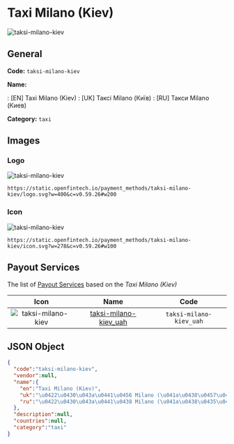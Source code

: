 
# Taxi Milano (Kiev) 
![taksi-milano-kiev](https://static.openfintech.io/payment_methods/taksi-milano-kiev/logo.svg?w=400&c=v0.59.26#w200)  

## General 
**Code:** `taksi-milano-kiev` 
 
**Name:** 
 
:	[EN] Taxi Milano (Kiev) 
:	[UK] Таксі Milano (Київ) 
:	[RU] Такси Milano (Киев) 
 
**Category:** `taxi` 
 

## Images 

### Logo 
![taksi-milano-kiev](https://static.openfintech.io/payment_methods/taksi-milano-kiev/logo.svg?w=400&c=v0.59.26#w200)  

```
https://static.openfintech.io/payment_methods/taksi-milano-kiev/logo.svg?w=400&c=v0.59.26#w200
```  

### Icon 
![taksi-milano-kiev](https://static.openfintech.io/payment_methods/taksi-milano-kiev/icon.svg?w=278&c=v0.59.26#w100)  

```
https://static.openfintech.io/payment_methods/taksi-milano-kiev/icon.svg?w=278&c=v0.59.26#w100
```  

## Payout Services 
 
The list of [Payout Services](/payout-services/) based on the _Taxi Milano (Kiev)_ 

|Icon|Name|Code| 
|:---:|:---:|:---:| 
|![taksi-milano-kiev](https://static.openfintech.io/payout_methods/taksi-milano-kiev/icon.png?w=278&c=v0.59.26#w40) |[taksi-milano-kiev_uah](/payout-services/taksi-milano-kiev_uah/)|`taksi-milano-kiev_uah`| 
 

## JSON Object 

```json
{
  "code":"taksi-milano-kiev",
  "vendor":null,
  "name":{
    "en":"Taxi Milano (Kiev)",
    "uk":"\u0422\u0430\u043a\u0441\u0456 Milano (\u041a\u0438\u0457\u0432)",
    "ru":"\u0422\u0430\u043a\u0441\u0438 Milano (\u041a\u0438\u0435\u0432)"
  },
  "description":null,
  "countries":null,
  "category":"taxi"
}
```  
